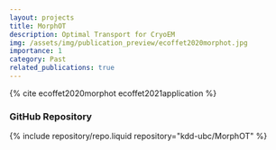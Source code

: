 ```yaml
---
layout: projects
title: MorphOT
description: Optimal Transport for CryoEM
img: /assets/img/publication_preview/ecoffet2020morphot.jpg
importance: 1
category: Past
related_publications: true
---
```

{% cite ecoffet2020morphot ecoffet2021application %}

### GitHub Repository
{% include repository/repo.liquid repository="kdd-ubc/MorphOT" %}
